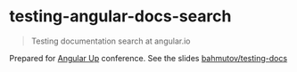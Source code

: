 # testing-angular-docs-search
> Testing documentation search at angular.io

Prepared for [Angular Up](https://angular-up.com/) conference. See the slides [bahmutov/testing-docs](https://slides.com/bahmutov/testing-docs)
